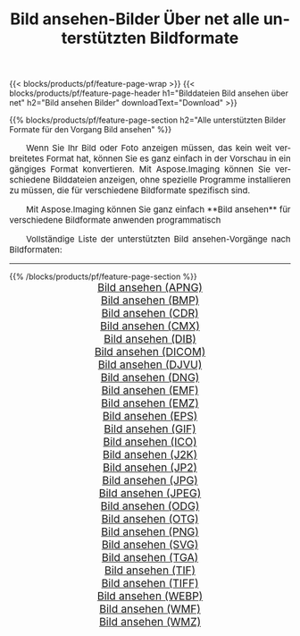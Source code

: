 ﻿---
title: Bild ansehen-Bilder Über net alle unterstützten Bildformate 
weight: 3920
url: /de/net/viewer/ 
lang: de
langdirlevel: 2
locales: zh-hans,ja,it,ru,de,es,fr,nl,id,lt,pl,pt,vi,tr,ko,zh-hant,ar,hi,th,sv,cs,uk,he
description: Mit Aspose.Imaging können Sie ganz einfach Bild ansehen Bilder über net
---

{{< blocks/products/pf/feature-page-wrap >}}
{{< blocks/products/pf/feature-page-header h1="Bilddateien Bild ansehen über net" h2="Bild ansehen Bilder" downloadText="Download" >}}


{{% blocks/products/pf/feature-page-section  h2="Alle unterstützten Bilder Formate für den Vorgang Bild ansehen" %}}
<p align="justify" style="text-indent:2em;font-size:15px;">
Wenn Sie Ihr Bild oder Foto anzeigen müssen, das kein weit verbreitetes Format hat, können Sie es ganz einfach in der Vorschau in ein gängiges Format konvertieren. Mit Aspose.Imaging können Sie verschiedene Bilddateien anzeigen, ohne spezielle Programme installieren zu müssen, die für verschiedene Bildformate spezifisch sind.
</p>
<p align="justify" style="text-indent:2em;font-size:15px;">
Mit Aspose.Imaging können Sie ganz einfach **Bild ansehen** für verschiedene Bildformate anwenden programmatisch
</p>
<p align="justify" style="text-indent:2em;font-size:15px;">
Vollständige Liste der unterstützten Bild ansehen-Vorgänge nach Bildformaten:
</p>
<hr/>
{{% /blocks/products/pf/feature-page-section %}}
<div class="container-fluid productfamilypage bg-gray">
    <div class="convertypes bg-gray agp-content section">
        <div class="container">
		<div class="row other-converters" style="gap: 10px;font-size: 19px;text-align:center;">
		    <div class='col-md-2 other-converter remove-lp remove-rp'><a href="/imaging/de/net/viewer/apng/" style="padding:15px;">Bild ansehen (APNG)</a></div><div class='col-md-2 other-converter remove-lp remove-rp'><a href="/imaging/de/net/viewer/bmp/" style="padding:15px;">Bild ansehen (BMP)</a></div><div class='col-md-2 other-converter remove-lp remove-rp'><a href="/imaging/de/net/viewer/cdr/" style="padding:15px;">Bild ansehen (CDR)</a></div><div class='col-md-2 other-converter remove-lp remove-rp'><a href="/imaging/de/net/viewer/cmx/" style="padding:15px;">Bild ansehen (CMX)</a></div><div class='col-md-2 other-converter remove-lp remove-rp'><a href="/imaging/de/net/viewer/dib/" style="padding:15px;">Bild ansehen (DIB)</a></div><div class='col-md-2 other-converter remove-lp remove-rp'><a href="/imaging/de/net/viewer/dicom/" style="padding:15px;">Bild ansehen (DICOM)</a></div><div class='col-md-2 other-converter remove-lp remove-rp'><a href="/imaging/de/net/viewer/djvu/" style="padding:15px;">Bild ansehen (DJVU)</a></div><div class='col-md-2 other-converter remove-lp remove-rp'><a href="/imaging/de/net/viewer/dng/" style="padding:15px;">Bild ansehen (DNG)</a></div><div class='col-md-2 other-converter remove-lp remove-rp'><a href="/imaging/de/net/viewer/emf/" style="padding:15px;">Bild ansehen (EMF)</a></div><div class='col-md-2 other-converter remove-lp remove-rp'><a href="/imaging/de/net/viewer/emz/" style="padding:15px;">Bild ansehen (EMZ)</a></div><div class='col-md-2 other-converter remove-lp remove-rp'><a href="/imaging/de/net/viewer/eps/" style="padding:15px;">Bild ansehen (EPS)</a></div><div class='col-md-2 other-converter remove-lp remove-rp'><a href="/imaging/de/net/viewer/gif/" style="padding:15px;">Bild ansehen (GIF)</a></div><div class='col-md-2 other-converter remove-lp remove-rp'><a href="/imaging/de/net/viewer/ico/" style="padding:15px;">Bild ansehen (ICO)</a></div><div class='col-md-2 other-converter remove-lp remove-rp'><a href="/imaging/de/net/viewer/j2k/" style="padding:15px;">Bild ansehen (J2K)</a></div><div class='col-md-2 other-converter remove-lp remove-rp'><a href="/imaging/de/net/viewer/jp2/" style="padding:15px;">Bild ansehen (JP2)</a></div><div class='col-md-2 other-converter remove-lp remove-rp'><a href="/imaging/de/net/viewer/jpg/" style="padding:15px;">Bild ansehen (JPG)</a></div><div class='col-md-2 other-converter remove-lp remove-rp'><a href="/imaging/de/net/viewer/jpeg/" style="padding:15px;">Bild ansehen (JPEG)</a></div><div class='col-md-2 other-converter remove-lp remove-rp'><a href="/imaging/de/net/viewer/odg/" style="padding:15px;">Bild ansehen (ODG)</a></div><div class='col-md-2 other-converter remove-lp remove-rp'><a href="/imaging/de/net/viewer/otg/" style="padding:15px;">Bild ansehen (OTG)</a></div><div class='col-md-2 other-converter remove-lp remove-rp'><a href="/imaging/de/net/viewer/png/" style="padding:15px;">Bild ansehen (PNG)</a></div><div class='col-md-2 other-converter remove-lp remove-rp'><a href="/imaging/de/net/viewer/svg/" style="padding:15px;">Bild ansehen (SVG)</a></div><div class='col-md-2 other-converter remove-lp remove-rp'><a href="/imaging/de/net/viewer/tga/" style="padding:15px;">Bild ansehen (TGA)</a></div><div class='col-md-2 other-converter remove-lp remove-rp'><a href="/imaging/de/net/viewer/tif/" style="padding:15px;">Bild ansehen (TIF)</a></div><div class='col-md-2 other-converter remove-lp remove-rp'><a href="/imaging/de/net/viewer/tiff/" style="padding:15px;">Bild ansehen (TIFF)</a></div><div class='col-md-2 other-converter remove-lp remove-rp'><a href="/imaging/de/net/viewer/webp/" style="padding:15px;">Bild ansehen (WEBP)</a></div><div class='col-md-2 other-converter remove-lp remove-rp'><a href="/imaging/de/net/viewer/wmf/" style="padding:15px;">Bild ansehen (WMF)</a></div><div class='col-md-2 other-converter remove-lp remove-rp'><a href="/imaging/de/net/viewer/wmz/" style="padding:15px;">Bild ansehen (WMZ)</a></div>
                </div>
        </div>
    </div>
</div>
<br/>
